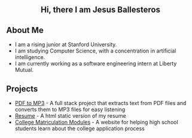 ## <div align="center"> Hi, there I am Jesus Ballesteros</div>

## About Me
* I am a rising junior at Stanford University.
* I am studying Computer Science, with a concentration in artificial intelligence.
* I am currently working as a software engineering intern at Liberty Mutual.

## Projects
* [PDF to MP3](https://jesusb25.github.io/PDF-to-MP3/) - A full stack project that extracts text from PDF files and converts them to MP3 files for easy listening
* [Resume](https://jesusb25.github.io/html-resume/) - A html static version of my resume
* [College Matriculation Modules](https://jesusb25.github.io/CollegeTracker/) - A website for helping high school students learn about the college application process

